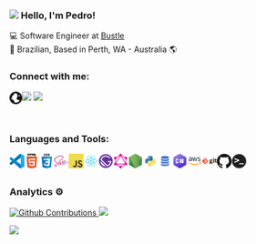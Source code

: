 <!--
**PedroPini/PedroPini** is a ✨ _special_ ✨ repository because its `README.md` (this file) appears on your GitHub profile.
-->
### <img src="https://media.giphy.com/media/hvRJCLFzcasrR4ia7z/giphy.gif" width="30px"> Hello, I'm Pedro!

💻 Software Engineer  at <a href="https://bustle.tech" target="_blank">Bustle</a> <br>
🏡 Brazilian, Based in Perth, WA - Australia 🌎


### Connect with me:

[<img align="left" alt="pedropini.com.br" width="22px" src="https://raw.githubusercontent.com/iconic/open-iconic/master/svg/globe.svg" />][website]
[<img src="https://img.shields.io/badge/Instagram-E4405F?style=for-the-badge&logo=instagram&logoColor=white">](http://www.instagram.com/pamp178)
[<img src="https://img.shields.io/badge/LinkedIn-0077B5?style=for-the-badge&logo=linkedin&logoColor=white">](http://www.linkedin.com/in/pedropini)

<br />

### Languages and Tools:

<img align="left" alt="Visual Studio Code" width="26px" src="https://raw.githubusercontent.com/github/explore/80688e429a7d4ef2fca1e82350fe8e3517d3494d/topics/visual-studio-code/visual-studio-code.png" />
<img align="left" alt="HTML5" width="26px" src="https://raw.githubusercontent.com/github/explore/80688e429a7d4ef2fca1e82350fe8e3517d3494d/topics/html/html.png" />
<img align="left" alt="CSS3" width="26px" src="https://raw.githubusercontent.com/github/explore/80688e429a7d4ef2fca1e82350fe8e3517d3494d/topics/css/css.png" />
<img align="left" alt="Sass" width="26px" src="https://raw.githubusercontent.com/github/explore/80688e429a7d4ef2fca1e82350fe8e3517d3494d/topics/sass/sass.png" />
<img align="left" alt="JavaScript" width="26px" src="https://raw.githubusercontent.com/github/explore/80688e429a7d4ef2fca1e82350fe8e3517d3494d/topics/javascript/javascript.png" />
<img align="left" alt="React" width="26px" src="https://raw.githubusercontent.com/github/explore/80688e429a7d4ef2fca1e82350fe8e3517d3494d/topics/react/react.png" />
<img align="left" alt="Gatsby" width="26px" src="https://raw.githubusercontent.com/github/explore/e94815998e4e0713912fed477a1f346ec04c3da2/topics/gatsby/gatsby.png" />
<img align="left" alt="GraphQL" width="26px" src="https://raw.githubusercontent.com/github/explore/80688e429a7d4ef2fca1e82350fe8e3517d3494d/topics/graphql/graphql.png" />
<img align="left" alt="Node.js" width="26px" src="https://raw.githubusercontent.com/github/explore/80688e429a7d4ef2fca1e82350fe8e3517d3494d/topics/nodejs/nodejs.png" />
<img align="left" alt="Python" width="26px" src="https://raw.githubusercontent.com/github/explore/361e2821e2dea67711cde99c9c40ed357061cf27/topics/python/python.png" />
<img align="left" alt="SQL" width="26px" src="https://raw.githubusercontent.com/github/explore/80688e429a7d4ef2fca1e82350fe8e3517d3494d/topics/sql/sql.png" />
<img align="left" alt="CSharp" width="26px" src="https://raw.githubusercontent.com/github/explore/80688e429a7d4ef2fca1e82350fe8e3517d3494d/topics/csharp/csharp.png" />
<img align="left" alt="Aws" width="26px" src="https://raw.githubusercontent.com/github/explore/80688e429a7d4ef2fca1e82350fe8e3517d3494d/topics/aws/aws.png" />
<img align="left" alt="Git" width="26px" src="https://raw.githubusercontent.com/github/explore/80688e429a7d4ef2fca1e82350fe8e3517d3494d/topics/git/git.png" />
<img align="left" alt="GitHub" width="26px" src="https://raw.githubusercontent.com/github/explore/78df643247d429f6cc873026c0622819ad797942/topics/github/github.png" />
<img align="left" alt="Terminal" width="26px" src="https://raw.githubusercontent.com/github/explore/80688e429a7d4ef2fca1e82350fe8e3517d3494d/topics/terminal/terminal.png" />

<br />
<br />

### Analytics ⚙️




<p align="left">
<a href="https://github.com/PedroPini">
<img height="180em" src="https://github-readme-streak-stats.herokuapp.com/?user=PedroPini" alt="Github Contributions" height="180em"/>
<img height="180em" src="https://github-readme-stats.vercel.app/api/top-langs/?username=PedroPini&layout=compact&langs_count=8"/>
</a>
</p>

![](https://github-profile-summary-cards.vercel.app/api/cards/profile-details?username=PedroPini&theme=vue)
<br />

[website]: https://pedropini.com.br
[twitter]: https://twitter.com/codeSTACKr
[youtube]: https://youtube.com/codeSTACKr
[instagram]: https://instagram.com/pamp178
[linkedin]: https://linkedin.com/in/pedropini
